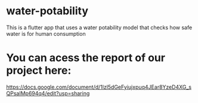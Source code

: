 # water-potability
This is a flutter app that uses a water potability model that checks how safe water is for human consumption

# You can acess the report of our project here: 
https://docs.google.com/document/d/1lzl5dGeFyiujxpuq4JEar8YzeD4XG_sQPsaIMp694q4/edit?usp=sharing
